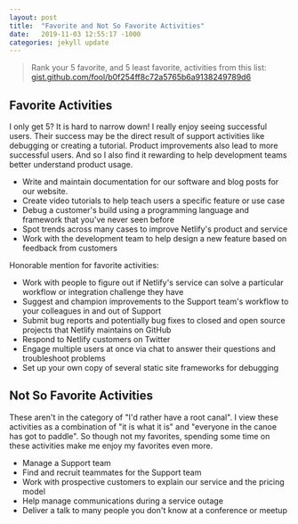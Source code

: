 ```yaml
---
layout: post
title:  "Favorite and Not So Favorite Activities"
date:   2019-11-03 12:55:17 -1000
categories: jekyll update
---
```

<blockquote>
Rank your 5 favorite, and 5 least favorite, activities from this list: <a href="https://gist.github.com/fool/b0f254ff8c72a5765b6a9138249789d6" target="_blank">gist.github.com/fool/b0f254ff8c72a5765b6a9138249789d6</a>
</blockquote>
<h2>Favorite Activities</h2>
I only get 5? It is hard to narrow down! I really enjoy seeing successful users. Their success may be the direct result of support activities like debugging or creating a tutorial.  Product improvements also lead to more successful users.  And so I also find it rewarding to help development teams better understand product usage. 
<ul>
<li>Write and maintain documentation for our software and blog posts for our website.</li>
<li>Create video tutorials to help teach users a specific feature or use case</li>
<li>Debug a customer's build using a programming language and framework that you've never seen before</li>
<li>Spot trends across many cases to improve Netlify's product and service</li>
<li>Work with the development team to help design a new feature based on feedback from customers</li>
</ul>
Honorable mention for favorite activities:
<ul>
<li>Work with people to figure out if Netlify's service can solve a particular workflow or integration challenge they have</li>
<li>Suggest and champion improvements to the Support team's workflow to your colleagues in and out of Support</li>
<li>Submit bug reports and potentially bug fixes to closed and open source projects that Netlify maintains on GitHub</li>
<li>Respond to Netlify customers on Twitter</li>
<li>Engage multiple users at once via chat to answer their questions and troubleshoot problems</li>
<li>Set up your own copy of several static site frameworks for debugging</li>
</ul>
<h2>Not So Favorite Activities</h2>
These aren't in the category of "I'd rather have a root canal".  I view these activities as a combination of "it is what it is" and "everyone in the canoe has got to paddle". So though not my favorites, spending some time on these activities make me enjoy my favorites even more.
<ul>
<li>Manage a Support team</li>
<li>Find and recruit teammates for the Support team</li>
<li>Work with prospective customers to explain our service and the pricing model</li>
<li>Help manage communications during a service outage</li>
<li>Deliver a talk to many people you don't know at a conference or meetup</li>
</ul>